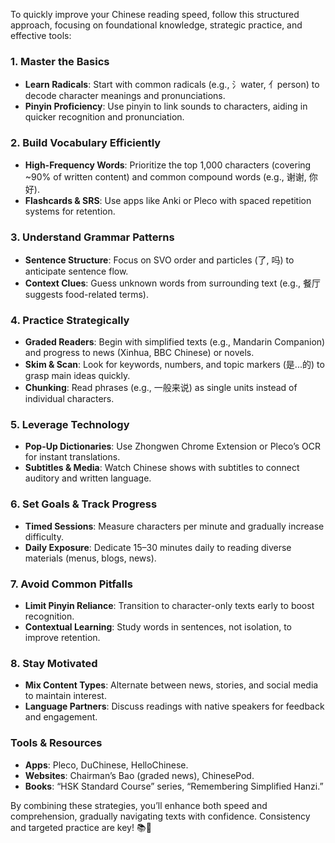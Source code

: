 To quickly improve your Chinese reading speed, follow this structured approach, focusing on foundational knowledge, strategic practice, and effective tools:

### 1. **Master the Basics**
   - **Learn Radicals**: Start with common radicals (e.g., 氵water, 亻person) to decode character meanings and pronunciations.
   - **Pinyin Proficiency**: Use pinyin to link sounds to characters, aiding in quicker recognition and pronunciation.

### 2. **Build Vocabulary Efficiently**
   - **High-Frequency Words**: Prioritize the top 1,000 characters (covering ~90% of written content) and common compound words (e.g., 谢谢, 你好).
   - **Flashcards & SRS**: Use apps like Anki or Pleco with spaced repetition systems for retention.

### 3. **Understand Grammar Patterns**
   - **Sentence Structure**: Focus on SVO order and particles (了, 吗) to anticipate sentence flow.
   - **Context Clues**: Guess unknown words from surrounding text (e.g., 餐厅 suggests food-related terms).

### 4. **Practice Strategically**
   - **Graded Readers**: Begin with simplified texts (e.g., Mandarin Companion) and progress to news (Xinhua, BBC Chinese) or novels.
   - **Skim & Scan**: Look for keywords, numbers, and topic markers (是...的) to grasp main ideas quickly.
   - **Chunking**: Read phrases (e.g., 一般来说) as single units instead of individual characters.

### 5. **Leverage Technology**
   - **Pop-Up Dictionaries**: Use Zhongwen Chrome Extension or Pleco’s OCR for instant translations.
   - **Subtitles & Media**: Watch Chinese shows with subtitles to connect auditory and written language.

### 6. **Set Goals & Track Progress**
   - **Timed Sessions**: Measure characters per minute and gradually increase difficulty.
   - **Daily Exposure**: Dedicate 15–30 minutes daily to reading diverse materials (menus, blogs, news).

### 7. **Avoid Common Pitfalls**
   - **Limit Pinyin Reliance**: Transition to character-only texts early to boost recognition.
   - **Contextual Learning**: Study words in sentences, not isolation, to improve retention.

### 8. **Stay Motivated**
   - **Mix Content Types**: Alternate between news, stories, and social media to maintain interest.
   - **Language Partners**: Discuss readings with native speakers for feedback and engagement.

### Tools & Resources
   - **Apps**: Pleco, DuChinese, HelloChinese.
   - **Websites**: Chairman’s Bao (graded news), ChinesePod.
   - **Books**: “HSK Standard Course” series, “Remembering Simplified Hanzi.”

By combining these strategies, you’ll enhance both speed and comprehension, gradually navigating texts with confidence. Consistency and targeted practice are key! 📚🚀
